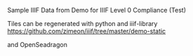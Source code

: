 Sample IIIF Data from Demo for IIIF Level 0 Compliance (Test)

Tiles can be regenerated with python and iiif-library
https://github.com/zimeon/iiif/tree/master/demo-static

and OpenSeadragon


